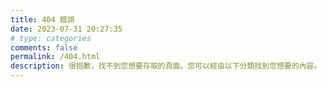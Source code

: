 ```yaml
---
title: 404 錯誤
date: 2023-07-31 20:27:35
# type: categories
comments: false
permalink: /404.html
description: 很抱歉，找不到您想要存取的頁面。您可以經由以下分類找到您想要的內容。
---
```

